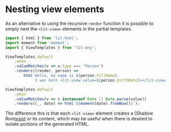 # Nesting view elements

As an alternative to using the recursive `render` function it is possible to simply nest the `<lit-view>`
elements in the partial templates.

```js
import { html } from 'lit-html'; 
import moment from 'moment'; 
import { ViewTemplates } from 'lit-any';

ViewTemplates.default
    .when
    .valueMatches(v => v.type === 'Person')
    .renders((render, person) => 
        html`Hello, my name is ${person.fullName}. 
             I was born <lit-view value=${person.birthDate}></lit-view>`);

ViewTemplates.default
    .when
    .valueMatches(v => v instanceof Date || Date.parse(value))
    .renders((_, date) => html`${moment(date).fromNow()}`);
```

The difference this is that each `<lit-view>` element creates a [Shadow Root[sroot] or its content, which
may be useful when there is desired to isolate portions of the generated HTML.

[sroot]: https://www.webcomponents.org/specs#the-shadow-dom-specification
